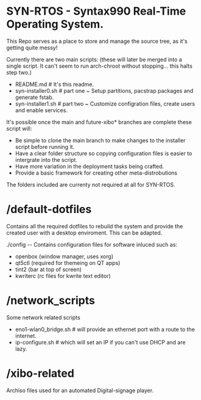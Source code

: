 # SYN-RTOS - Syntax990 Real-Time Operating System.
This Repo serves as a place to store and manage the source tree, as it's getting quite messy!

Currently there are two main scripts: (these will later be merged into a single script. It can't seem to run arch-chroot without stopping... this halts step two.) 

- README.md # It's this readme.
- syn-installer0.sh # part one ~ Setup partitions, pacstrap packages and generate fstab.
- syn-installer1.sh # part two ~ Customize configration files, create users and enable services.

It's possible once the main and future-xibo* branches are complete these script will: 
- Be simple to clone the main branch to make changes to the installer script before running it.
- Have a clear folder structure so copying configuration files is easier to intergrate into the script.
- Have more variation in the deployment tasks being crafted.
- Provide a basic framework for creating other meta-distrobutions
 

The folders included are currenty not required at all for SYN-RTOS.

# /default-dotfiles
Contains all the required dotfiles to rebuild the system and provide the created user with a desktop enviroment. This can be adapted.

./config -- Contains configuration files for software inluced such as:
- openbox (window manager, uses xorg)
- qt5ctl (required for themeing on QT apps)
- tint2 (bar at top of screen)
- kwriterc (rc files for kwrite text editor)

# /network_scripts
Some network related scripts

- eno1-wlan0_bridge.sh # will provide an ethernet port with a route to the internet. 
- ip-configure.sh # which will set an IP if you can't use DHCP and are lazy.

# /xibo-related
Archiso files used for an automated Digital-signage player. 

